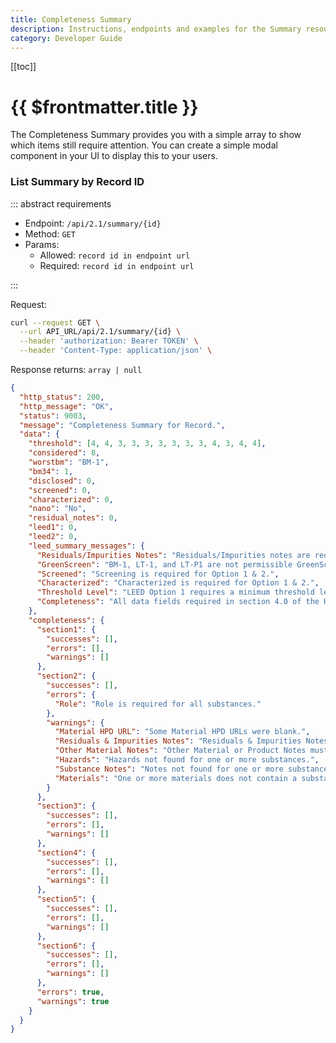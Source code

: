 ```yaml
---
title: Completeness Summary
description: Instructions, endpoints and examples for the Summary resource group.
category: Developer Guide
---
```


[[toc]]

# {{ $frontmatter.title }}

The Completeness Summary provides you with a simple array to show which items still require attention. You can create a simple modal component in your UI to display this to your users.

### List Summary by Record ID

::: abstract requirements

- Endpoint: `/api/2.1/summary/{id}`
- Method: `GET`
- Params:
  - Allowed: `record id in endpoint url`
  - Required: `record id in endpoint url`

:::

Request:

```bash
curl --request GET \
  --url API_URL/api/2.1/summary/{id} \
  --header 'authorization: Bearer TOKEN' \
  --header 'Content-Type: application/json' \
```

Response returns: `array | null`

```json
{
  "http_status": 200,
  "http_message": "OK",
  "status": 9003,
  "message": "Completeness Summary for Record.",
  "data": {
    "threshold": [4, 4, 3, 3, 3, 3, 3, 3, 3, 4, 3, 4, 4],
    "considered": 8,
    "worstbm": "BM-1",
    "bm34": 1,
    "disclosed": 0,
    "screened": 0,
    "characterized": 0,
    "nano": "No",
    "residual_notes": 0,
    "leed1": 0,
    "leed2": 0,
    "leed_summary_messages": {
      "Residuals/Impurities Notes": "Residuals/Impurities notes are required for LEED Option 1 & 2",
      "GreenScreen": "BM-1, LT-1, and LT-P1 are not permissible GreenScreen scores for LEED Option 2.",
      "Screened": "Screening is required for Option 1 & 2.",
      "Characterized": "Characterized is required for Option 1 & 2.",
      "Threshold Level": "LEED Option 1 requires a minimum threshold level of 100 ppm or 1000 ppm.  LEED Option 2 requires a minimum threshold level of 100ppm.",
      "Completeness": "All data fields required in section 4.0 of the HPD Open Standard are required for Option 1 & 2.  Please see the record page for more info."
    },
    "completeness": {
      "section1": {
        "successes": [],
        "errors": [],
        "warnings": []
      },
      "section2": {
        "successes": [],
        "errors": {
          "Role": "Role is required for all substances."
        },
        "warnings": {
          "Material HPD URL": "Some Material HPD URLs were blank.",
          "Residuals & Impurities Notes": "Residuals & Impurities Notes must be completed for each material.",
          "Other Material Notes": "Other Material or Product Notes must be completed for each material.",
          "Hazards": "Hazards not found for one or more substances.",
          "Substance Notes": "Notes not found for one or more substances.",
          "Materials": "One or more materials does not contain a substance."
        }
      },
      "section3": {
        "successes": [],
        "errors": [],
        "warnings": []
      },
      "section4": {
        "successes": [],
        "errors": [],
        "warnings": []
      },
      "section5": {
        "successes": [],
        "errors": [],
        "warnings": []
      },
      "section6": {
        "successes": [],
        "errors": [],
        "warnings": []
      },
      "errors": true,
      "warnings": true
    }
  }
}
```
